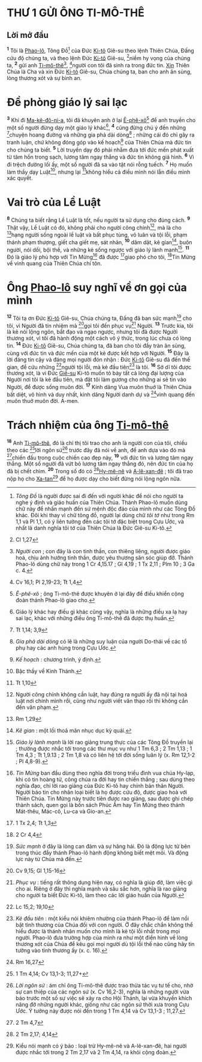 # THƯ 1 GỬI ÔNG TI-MÔ-THÊ

## Lời mở đầu
<sup><b>1</b></sup> Tôi là [Phao-lô](), Tông Đồ[^1-655b310a-06ff-4769-bafd-11ce8f0c3f6c] của Đức [Ki-tô]() Giê-su theo lệnh Thiên Chúa, Đấng cứu độ chúng ta, và theo lệnh Đức [Ki-tô]() Giê-su, [^1@-655b310a-06ff-4769-bafd-11ce8f0c3f6c]niềm hy vọng của chúng ta, <sup><b>2</b></sup> gửi anh [Ti-mô-thê]()[^2-655b310a-06ff-4769-bafd-11ce8f0c3f6c], [^2@-655b310a-06ff-4769-bafd-11ce8f0c3f6c]người con tôi đã sinh ra trong đức tin. [Xin]() Thiên Chúa là Cha và xin Đức [Ki-tô]() Giê-su, Chúa chúng ta, ban cho anh ân sủng, lòng thương xót và sự bình an.

# Đề phòng giáo lý sai lạc
<sup><b>3</b></sup> Khi đi [Ma-kê-đô-ni-a](), tôi đã khuyên anh ở lại [Ê-phê-xô]()[^3-655b310a-06ff-4769-bafd-11ce8f0c3f6c] để anh truyền cho một số người đừng dạy một giáo lý khác[^4-655b310a-06ff-4769-bafd-11ce8f0c3f6c], <sup><b>4</b></sup> cũng đừng chú ý đến những [^3@-655b310a-06ff-4769-bafd-11ce8f0c3f6c]chuyện hoang đường và những gia phả dài dòng[^5-655b310a-06ff-4769-bafd-11ce8f0c3f6c] ; những cái đó chỉ gây ra tranh luận, chứ không đóng góp vào kế hoạch[^6-655b310a-06ff-4769-bafd-11ce8f0c3f6c] của Thiên Chúa mà đức tin cho chúng ta biết. <sup><b>5</b></sup> Lời truyền dạy đó phải nhằm đưa tới đức mến phát xuất từ tâm hồn trong sạch, lương tâm ngay thẳng và đức tin không giả hình. <sup><b>6</b></sup> Vì đi trệch đường lối ấy, một số người đã sa vào tật nói rỗng tuếch. <sup><b>7</b></sup> Họ muốn làm thầy dạy Luật[^7-655b310a-06ff-4769-bafd-11ce8f0c3f6c], nhưng lại [^4@-655b310a-06ff-4769-bafd-11ce8f0c3f6c]không hiểu cả điều mình nói lẫn điều mình xác quyết.

# Vai trò của Lề Luật
<sup><b>8</b></sup> Chúng ta biết rằng Lề Luật là tốt, nếu người ta sử dụng cho đúng cách. <sup><b>9</b></sup> Thật vậy, Lề Luật có đó, không phải cho người công chính[^8-655b310a-06ff-4769-bafd-11ce8f0c3f6c], mà là cho [^5@-655b310a-06ff-4769-bafd-11ce8f0c3f6c]hạng người sống ngoài lề luật và bất phục tùng, vô luân và tội lỗi, phạm thánh phạm thượng, giết cha giết mẹ, sát nhân, <sup><b>10</b></sup> dâm dật, kê gian[^9-655b310a-06ff-4769-bafd-11ce8f0c3f6c], buôn người, nói dối, bội thề, và những kẻ sống ngược với giáo lý lành mạnh[^10-655b310a-06ff-4769-bafd-11ce8f0c3f6c]. <sup><b>11</b></sup> Đó là giáo lý phù hợp với Tin Mừng[^11-655b310a-06ff-4769-bafd-11ce8f0c3f6c] đã được [^6@-655b310a-06ff-4769-bafd-11ce8f0c3f6c]giao phó cho tôi, [^7@-655b310a-06ff-4769-bafd-11ce8f0c3f6c]Tin Mừng về vinh quang của Thiên Chúa chí tôn.

# Ông [Phao-lô]() suy nghĩ về ơn gọi của mình
<sup><b>12</b></sup> Tôi tạ ơn Đức [Ki-tô]() Giê-su, Chúa chúng ta, Đấng đã ban sức mạnh[^12-655b310a-06ff-4769-bafd-11ce8f0c3f6c] cho tôi, vì Người đã tín nhiệm mà [^8@-655b310a-06ff-4769-bafd-11ce8f0c3f6c]gọi tôi đến phục vụ[^13-655b310a-06ff-4769-bafd-11ce8f0c3f6c] Người. <sup><b>13</b></sup> Trước kia, tôi là kẻ nói lộng ngôn, bắt đạo và ngạo ngược, nhưng tôi đã được Người thương xót, vì tôi đã hành động một cách vô ý thức, trong lúc chưa có lòng tin. <sup><b>14</b></sup> Đức [Ki-tô]() Giê-su, Chúa chúng ta, đã ban cho tôi đầy tràn ân sủng, cùng với đức tin và đức mến của một kẻ được kết hợp với Người. <sup><b>15</b></sup> Đây là lời đáng tin cậy và đáng mọi người đón nhận : Đức [Ki-tô]() Giê-su đã đến thế gian, để cứu những [^9@-655b310a-06ff-4769-bafd-11ce8f0c3f6c]người tội lỗi, mà kẻ đầu tiên[^14-655b310a-06ff-4769-bafd-11ce8f0c3f6c] là tôi. <sup><b>16</b></sup> Sở dĩ tôi được thương xót, là vì Đức [Giê-su]() Ki-tô muốn tỏ bày tất cả lòng đại lượng của Người nơi tôi là kẻ đầu tiên, mà đặt tôi làm gương cho những ai sẽ tin vào Người, để được sống muôn đời. <sup><b>17</b></sup> Kính dâng Vua muôn thuở là Thiên Chúa bất diệt, vô hình và duy nhất, kính dâng Người danh dự và [^10@-655b310a-06ff-4769-bafd-11ce8f0c3f6c]vinh quang đến muôn thuở muôn đời. A-men.

# Trách nhiệm của ông [Ti-mô-thê]()
<sup><b>18</b></sup> Anh [Ti-mô-thê](), đó là chỉ thị tôi trao cho anh là người con của tôi, chiếu theo các [^11@-655b310a-06ff-4769-bafd-11ce8f0c3f6c]lời ngôn sứ[^15-655b310a-06ff-4769-bafd-11ce8f0c3f6c] trước đây đã nói về anh, để anh dựa vào đó mà [^12@-655b310a-06ff-4769-bafd-11ce8f0c3f6c]chiến đấu trong cuộc chiến cao đẹp này, <sup><b>19</b></sup> với đức tin và lương tâm ngay thẳng. Một số người đã vứt bỏ lương tâm ngay thẳng đó, nên đức tin của họ đã bị chết chìm. <sup><b>20</b></sup> Trong số đó có [^13@-655b310a-06ff-4769-bafd-11ce8f0c3f6c][Hy-mê-nê]() và [A-lê-xan-đê]() ; tôi đã trao nộp họ cho [Xa-tan]()[^16-655b310a-06ff-4769-bafd-11ce8f0c3f6c] để họ được dạy cho biết đừng nói lộng ngôn nữa.

[^1-655b310a-06ff-4769-bafd-11ce8f0c3f6c]: *Tông Đồ* là người được sai đi đến với người khác để nói cho người ta nghe ý định và giáo huấn của Thiên Chúa. Thánh Phao-lô muốn dùng chữ này để nhấn mạnh đến sứ mệnh độc đáo của mình như các Tông Đồ khác. Đôi khi thay vì chữ tông đồ, người lại dùng chữ *tôi tớ* như trong Rm 1,1 và Pl 1,1, có ý liên tưởng đến các tôi tớ đặc biệt trong Cựu Ước, và nhất là danh nghĩa tôi tớ của Thiên Chúa là Đức Giê-su Ki-tô.
[^2-655b310a-06ff-4769-bafd-11ce8f0c3f6c]: *Người con* ; con đây là con tinh thần, con thiêng liêng, người được giáo hoá, chịu ảnh hưởng tinh thần, được yêu thương săn sóc giúp đỡ. Thánh Phao-lô dùng chữ này trong 1 Cr 4,15.17 ; Gl 4,19 ; 1 Tx 2,11 ; Plm 10 ; 3 Ga c. 4.
[^3-655b310a-06ff-4769-bafd-11ce8f0c3f6c]: *Ê-phê-xô* ; ông Ti-mô-thê được khuyên ở lại đây để điều khiển cộng đoàn thánh Phao-lô giao cho.
[^4-655b310a-06ff-4769-bafd-11ce8f0c3f6c]: Giáo lý khác hay điều gì khác cũng vậy, nghĩa là những điều xa lạ hay sai lạc, khác với những điều ông Ti-mô-thê đã được thụ huấn.
[^5-655b310a-06ff-4769-bafd-11ce8f0c3f6c]: *Gia phả dài dòng* có lẽ là những suy luận của người Do-thái về các tổ phụ hay các anh hùng trong Cựu Ước.
[^6-655b310a-06ff-4769-bafd-11ce8f0c3f6c]: *Kế hoạch* : chương trình, ý định.
[^7-655b310a-06ff-4769-bafd-11ce8f0c3f6c]: Bậc thầy về Kinh Thánh.
[^8-655b310a-06ff-4769-bafd-11ce8f0c3f6c]: Người công chính không cần luật, hay đúng ra người ấy đã nội tại hoá luật nơi chính mình rồi, cũng như người viết văn thạo rồi thì không cần đến văn phạm.
[^9-655b310a-06ff-4769-bafd-11ce8f0c3f6c]: *Kê gian* : một lối thoả mãn nhục dục kỳ quái.
[^10-655b310a-06ff-4769-bafd-11ce8f0c3f6c]: *Giáo lý lành mạnh* là lời rao giảng trung thực của các Tông Đồ truyền lại ; thường được nhắc tới trong các thư mục vụ như 1 Tm 6,3 ; 2 Tm 1,13 ; 1 Tm 4,3 ; Tt 1,9.13 ; 2 Tm 1,8 và có liên hệ tới đời sống luân lý (x. Rm 12,1-2 ; Pl 4,8-9).
[^11-655b310a-06ff-4769-bafd-11ce8f0c3f6c]: *Tin Mừng* ban đầu dùng theo nghĩa đời trong triều đình vua chúa Hy-lạp, khi có tin hoàng tử, công chúa ra đời hay tin chiến thắng ; sau dùng theo nghĩa đạo, chỉ lời rao giảng của Đức Ki-tô hay chính bản thân Người. Người báo tin cho nhân loại biết là họ được cứu độ, được giao hoà với Thiên Chúa. Tin Mừng này trước tiên được rao giảng, sau được ghi chép thành sách, quen gọi là bốn sách Phúc Âm hay Tin Mừng theo thánh Mát-thêu, Mác-cô, Lu-ca và Gio-an.
[^12-655b310a-06ff-4769-bafd-11ce8f0c3f6c]: *Sức mạnh* ở đây là lòng can đảm và sự hăng hái. Đó là động lực từ bên trong thúc đẩy thánh Phao-lô hành động không biết mệt mỏi. Và động lực này từ Chúa mà đến.
[^13-655b310a-06ff-4769-bafd-11ce8f0c3f6c]: *Phục vụ* : tiếng rất thông dụng hiện nay, có nghĩa là giúp đỡ, làm việc gì cho ai. Riêng ở đây thì nghĩa mạnh và sâu sắc hơn, nghĩa là rao giảng cho người ta biết Đức Ki-tô, làm theo các lời giáo huấn của Người.
[^14-655b310a-06ff-4769-bafd-11ce8f0c3f6c]: *Kẻ đầu tiên* : một kiểu nói khiêm nhường của thánh Phao-lô để làm nổi bật tình thương của Chúa đối với con người. Ở đây chắc chắn không thể hiểu được là thánh nhân muốn cho mình là kẻ tội lỗi nhất trong mọi người. Phao-lô đưa trường hợp của mình ra như một điển hình về lòng thương xót của Chúa để kêu gọi mọi người dù tội lỗi thế nào cũng hãy tin tưởng vào tình thương ấy (x. c. 16).
[^15-655b310a-06ff-4769-bafd-11ce8f0c3f6c]: *Lời ngôn sứ* : ám chỉ ông Ti-mô-thê được trao thừa tác vụ tư tế cho, nhờ sự can thiệp của các ngôn sứ (x. Cv 16,2-3), nghĩa là những người vừa báo trước một số sự việc sẽ xảy ra cho Hội Thánh, lại vừa khuyến khích nâng đỡ những người khác, giống như các ngôn sứ thời xưa trong Cựu Ước. Ý tưởng này được nói đến trong 1 Tm 4,14 và Cv 13,1-3 ; 11,27.
[^16-655b310a-06ff-4769-bafd-11ce8f0c3f6c]: Kiểu nói mạnh có ý bảo : loại trừ Hy-mê-nê và A-lê-xan-đê, hai người được nhắc tới trong 2 Tm 2,17 và 2 Tm 4,14, ra khỏi cộng đoàn.
[^1@-655b310a-06ff-4769-bafd-11ce8f0c3f6c]: Cl 1,27
[^2@-655b310a-06ff-4769-bafd-11ce8f0c3f6c]: Cv 16,1; Pl 2,19-23; Tt 1,4
[^3@-655b310a-06ff-4769-bafd-11ce8f0c3f6c]: Tt 1,14; 3,9
[^4@-655b310a-06ff-4769-bafd-11ce8f0c3f6c]: Tt 1,10
[^5@-655b310a-06ff-4769-bafd-11ce8f0c3f6c]: Rm 1,29
[^6@-655b310a-06ff-4769-bafd-11ce8f0c3f6c]: 1 Tx 2,4; Tt 1,3
[^7@-655b310a-06ff-4769-bafd-11ce8f0c3f6c]: 2 Cr 4,4
[^8@-655b310a-06ff-4769-bafd-11ce8f0c3f6c]: Cv 9,15; Gl 1,15-16
[^9@-655b310a-06ff-4769-bafd-11ce8f0c3f6c]: Lc 15,2; 19,10
[^10@-655b310a-06ff-4769-bafd-11ce8f0c3f6c]: Rm 16,27
[^11@-655b310a-06ff-4769-bafd-11ce8f0c3f6c]: 1 Tm 4,14; Cv 13,1-3; 11,27+
[^12@-655b310a-06ff-4769-bafd-11ce8f0c3f6c]: 2 Tm 4,7
[^13@-655b310a-06ff-4769-bafd-11ce8f0c3f6c]: 2 Tm 2,17; 4,14